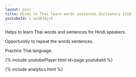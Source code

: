 ```yaml
---
layout: post
title: Hindi to Thai learn words sentences dictionary 1318 
youtubeId: C-wxUDfAjvI
---
```

 
 
Helps to learn Thai words and sentences for Hindi speakers.

Opportunitiy to repeat the words sentences. 

Practice Thai language. 
 
{% include youtubePlayer.html id=page.youtubeId %}
 
 
{% include analytics.html %}